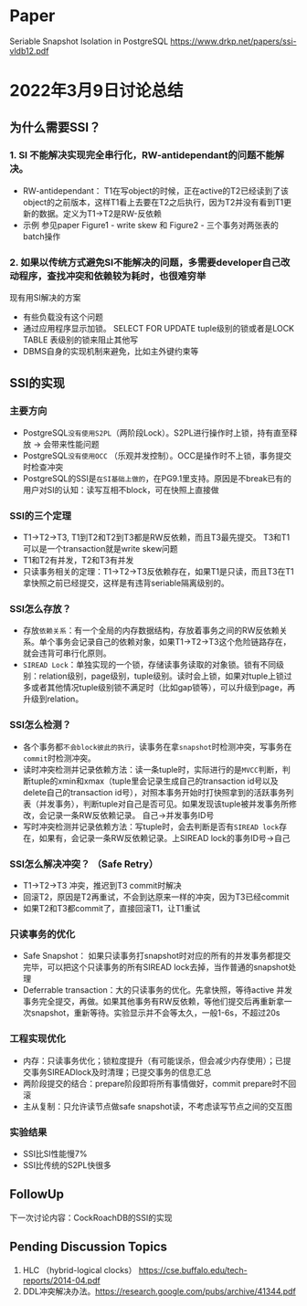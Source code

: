 # Paper 
Seriable Snapshot Isolation in PostgreSQL https://www.drkp.net/papers/ssi-vldb12.pdf 

# 2022年3月9日讨论总结
## 为什么需要SSI？
### 1. SI 不能解决实现完全串行化，RW-antidependant的问题不能解决。
* RW-antidependant： T1在写object的时候，正在active的T2已经读到了该object的之前版本，这样T1看上去要在T2之后执行，因为T2并没有看到T1更新的数据。定义为T1->T2是RW-反依赖
* 示例 参见paper Figure1 - write skew 和 Figure2 - 三个事务对两张表的batch操作

### 2. 如果以传统方式避免SI不能解决的问题，多需要developer自己改动程序，查找冲突和依赖较为耗时，也很难穷举
现有用SI解决的方案
* 有些负载没有这个问题
* 通过应用程序显示加锁。 SELECT FOR UPDATE tuple级别的锁或者是LOCK TABLE 表级别的锁来阻止其他写
* DBMS自身的实现机制来避免，比如主外键约束等

## SSI的实现
### 主要方向
* PostgreSQL`没有使用S2PL`（两阶段Lock）。S2PL进行操作时上锁，持有直至释放 -> 会带来性能问题
* PostgreSQL`没有使用OCC` （乐观并发控制）。OCC是操作时不上锁，事务提交时检查冲突
* PostgreSQL的SSI是`在SI基础上做的`，在PG9.1里支持。原因是不break已有的用户对SI的认知：读写互相不block，可在快照上直接做

### SSI的三个定理
* T1->T2->T3, T1到T2和T2到T3都是RW反依赖，而且T3最先提交。 T3和T1可以是一个transaction就是write skew问题
* T1和T2有并发，T2和T3有并发
* 只读事务相关的定理：T1->T2->T3反依赖存在，如果T1是只读，而且T3在T1拿快照之前已经提交，这样是有违背seriable隔离级别的。

### SSI怎么存放？
* 存放`依赖关系`：有一个全局的内存数据结构，存放着事务之间的RW反依赖关系。单个事务会记录自己的依赖对象，如果T1->T2->T3这个危险链路存在，就会违背可串行化原则。
* `SIREAD Lock`：单独实现的一个锁，存储读事务读取的对象锁。锁有不同级别：relation级别，page级别，tuple级别。读时会上锁，如果对tuple上锁过多或者其他情况tuple级别锁不满足时（比如gap锁等），可以升级到page，再升级到relation。

### SSI怎么检测？
* 各个事务都`不会block彼此的执行`，读事务在拿`snapshot`时检测冲突，写事务在`commit`时检测冲突。
* 读时冲突检测并记录依赖方法：读一条tuple时，实际进行的是`MVCC`判断，判断tuple的xmin和xmax（tuple里会记录生成自己的transaction id号以及delete自己的transaction id号），对照本事务开始时打快照拿到的活跃事务列表（并发事务），判断tuple对自己是否可见。如果发现该tuple被并发事务所修改，会记录一条RW反依赖记录。 自己->并发事务ID号
* 写时冲突检测并记录依赖方法：写tuple时，会去判断是否有`SIREAD lock`存在，如果有，会记录一条RW反依赖记录。上SIREAD lock的事务ID号->自己

### SSI怎么解决冲突？ （Safe Retry）
* T1->T2->T3 冲突，推迟到T3 commit时解决
* 回滚T2，原因是T2再重试，不会到达原来一样的冲突，因为T3已经commit
* 如果T2和T3都commit了，直接回滚T1，让T1重试

### 只读事务的优化
* Safe Snapshot： 如果只读事务打snapshot时对应的所有的并发事务都提交完毕，可以把这个只读事务的所有SIREAD lock去掉，当作普通的snapshot处理
* Deferrable transaction：大的只读事务的优化。先拿快照，等待active 并发事务完全提交，再做。如果其他事务有RW反依赖，等他们提交后再重新拿一次snapshot，重新等待。实验显示并不会等太久，一般1-6s，不超过20s

### 工程实现优化
* 内存：只读事务优化；锁粒度提升（有可能误杀，但会减少内存使用）；已提交事务SIREADlock及时清理；已提交事务的信息汇总
* 两阶段提交的结合：prepare阶段即将所有事情做好，commit prepare时不回滚
* 主从复制：只允许读节点做safe snapshot读，不考虑读写节点之间的交互图

### 实验结果
* SSI比SI性能慢7%
* SSI比传统的S2PL快很多

## FollowUp
下一次讨论内容：CockRoachDB的SSI的实现

## Pending Discussion Topics
1. HLC （hybrid-logical clocks）  https://cse.buffalo.edu/tech-reports/2014-04.pdf
2. DDL冲突解决办法。https://research.google.com/pubs/archive/41344.pdf
